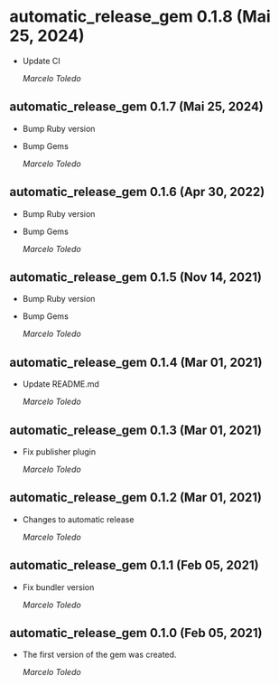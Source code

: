 # automatic_release_gem 0.1.8 (Mai 25, 2024)

* Update CI

  *Marcelo Toledo*

## automatic_release_gem 0.1.7 (Mai 25, 2024)

* Bump Ruby version
* Bump Gems

  *Marcelo Toledo*

## automatic_release_gem 0.1.6 (Apr 30, 2022)

* Bump Ruby version
* Bump Gems

  *Marcelo Toledo*

## automatic_release_gem 0.1.5 (Nov 14, 2021)

* Bump Ruby version
* Bump Gems

  *Marcelo Toledo*

## automatic_release_gem 0.1.4 (Mar 01, 2021)

* Update README.md

  *Marcelo Toledo*

## automatic_release_gem 0.1.3 (Mar 01, 2021)

* Fix publisher plugin

  *Marcelo Toledo*

## automatic_release_gem 0.1.2 (Mar 01, 2021)

* Changes to automatic release

  *Marcelo Toledo*

## automatic_release_gem 0.1.1 (Feb 05, 2021)

* Fix bundler version

  *Marcelo Toledo*

## automatic_release_gem 0.1.0 (Feb 05, 2021)

* The first version of the gem was created.

  *Marcelo Toledo*

